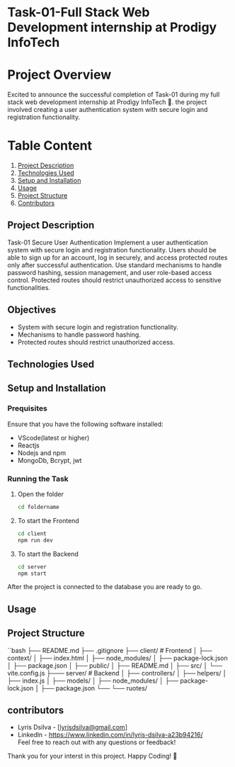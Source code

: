 # Task-01-Full Stack Web Development internship at Prodigy InfoTech 

# Project Overview
Excited to announce the successful completion of Task-01 during my full stack web development internship at Prodigy InfoTech 🚀. the project involved creating a user authentication
system with secure login and registration functionality. 

# Table Content
1. [Project Description](#project-description)
2. [Technologies Used](#technologies-used)
3. [Setup and Installation](#setup-and-installation)
4. [Usage](#usage)
5. [Project Structure](#project-structure)
6. [Contributors](#contributors)

## Project Description
Task-01 Secure User Authentication
Implement a user authentication system with secure login and registration functionality. Users should be able to sign up for an account, log in securely, and access protected routes only after successful authentication. Use standard mechanisms to handle password hashing, session management, and user role-based access control. Protected routes should restrict unauthorized access to sensitive functionalities.

## Objectives
* System with secure login and registration functionality.
* Mechanisms to handle password hashing.
* Protected routes should restrict unauthorized access.

## Technologies Used


## Setup and Installation
### Prequisites
Ensure that you have the following software installed:
* VScode(latest or higher)
* Reactjs
* Nodejs and npm
* MongoDb, Bcrypt, jwt
### Running the Task
1. Open the folder
   ```bash
   cd foldername
2. To start the Frontend
   ```bash
   cd client
   npm run dev
3. To start the Backend
   ```bash
   cd server
   npm start
After the project is connected to the database you are ready to go.

## Usage


## Project Structure
``bash
├── README.md 
├── .gitignore
├── client/ # Frontend 
│    ├── context/
│    ├── index.html
│    ├── node_modules/
│    ├── package-lock.json
│    ├── package.json
│    ├── public/
│    ├── README.md
│    ├── src/
│    └── vite.config.js
├─── server/ # Backend
│    ├── controllers/
│    ├── helpers/
│    ├── index.js
│    ├── models/
│    ├── node_modules/
│    ├── package-lock.json
│    ├── package.json
└──  └── ruotes/



## contributors
* Lyris Dsilva - [lyrisdsilva@gmail.com]
* Linkedln - https://www.linkedin.com/in/lyris-dsilva-a23b94216/  
Feel free to reach out with any questions or feedback!


Thank you for your interst in this project.
Happy Coding! 🥳
